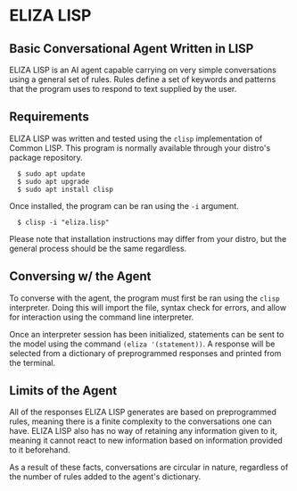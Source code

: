 # ELIZA LISP
## Basic Conversational Agent Written in LISP
ELIZA LISP is an AI agent capable carrying on very simple conversations using a general set of
rules. Rules define a set of keywords and patterns that the program uses to respond to text supplied
by the user.

## Requirements
ELIZA LISP was written and tested using the `clisp` implementation of Common LISP. This program is
normally available through your distro's package repository.
```
  $ sudo apt update
  $ sudo apt upgrade
  $ sudo apt install clisp
```
Once installed, the program can be ran using the `-i` argument.
```
  $ clisp -i "eliza.lisp"
```
Please note that installation instructions may differ from your distro, but the general process
should be the same regardless.

## Conversing w/ the Agent
To converse with the agent, the program must first be ran using the `clisp` interpreter. Doing this
will import the file, syntax check for errors, and allow for interaction using the command line
interpreter.

Once an interpreter session has been initialized, statements can be sent to the model using the
command `(eliza '(statement))`. A response will be selected from a dictionary of preprogrammed
responses and printed from the terminal.

## Limits of the Agent
All of the responses ELIZA LISP generates are based on preprogrammed rules, meaning there is a
finite complexity to the conversations one can have. ELIZA LISP also has no way of retaining any
information given to it, meaning it cannot react to new information based on information provided to
it beforehand.

As a result of these facts, conversations are circular in nature, regardless of the number of rules
added to the agent's dictionary.
